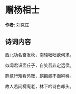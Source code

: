 # 赠杨相士

**作者**: 刘克庄

## 诗词内容

西北功名奋发秋，南辕咄咄欲何求。

似闻君识壶丘子，自笑吾非定远侯。

鹓鹭行难看凫雁，麒麟阁不画猕猴。

故人若问樗庵老，林下吟诗白却头。

